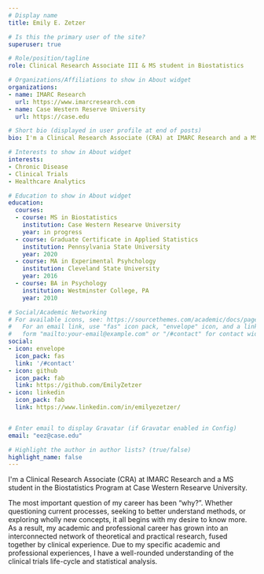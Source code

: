 ```yaml
---
# Display name
title: Emily E. Zetzer

# Is this the primary user of the site?
superuser: true

# Role/position/tagline
role: Clinical Research Associate III & MS student in Biostatistics

# Organizations/Affiliations to show in About widget
organizations:
- name: IMARC Research
  url: https://www.imarcresearch.com
- name: Case Western Reserve University
  url: https://case.edu

# Short bio (displayed in user profile at end of posts)
bio: I'm a Clinical Research Associate (CRA) at IMARC Research and a MS student in the Biostatistics Program at Case Western Researve University.

# Interests to show in About widget
interests:
- Chronic Disease
- Clinical Trials
- Healthcare Analytics

# Education to show in About widget
education:
  courses:
  - course: MS in Biostatistics
    institution: Case Western Researve University
    year: in progress
  - course: Graduate Certificate in Applied Statistics
    institution: Pennsylvania State University
    year: 2020
  - course: MA in Experimental Psyhchology
    institution: Cleveland State University
    year: 2016
  - course: BA in Psychology
    institution: Westminster College, PA
    year: 2010

# Social/Academic Networking
# For available icons, see: https://sourcethemes.com/academic/docs/page-builder/#icons
#   For an email link, use "fas" icon pack, "envelope" icon, and a link in the
#   form "mailto:your-email@example.com" or "/#contact" for contact widget.
social:
- icon: envelope
  icon_pack: fas
  link: '/#contact'
- icon: github
  icon_pack: fab
  link: https://github.com/EmilyZetzer
- icon: linkedin
  icon_pack: fab
  link: https://www.linkedin.com/in/emilyezetzer/


# Enter email to display Gravatar (if Gravatar enabled in Config)
email: "eez@case.edu"

# Highlight the author in author lists? (true/false)
highlight_name: false
---
```


I'm a Clinical Research Associate (CRA) at IMARC Research and a MS student in the Biostatistics Program at Case Western Researve University.

The most important question of my career has been “why?”. Whether questioning current processes, seeking to better understand methods, or exploring wholly new concepts, it all begins with my desire to know more. As a result, my academic and professional career has grown into an interconnected network of theoretical and practical research, fused together by clinical experience. Due to my specific academic and professional experiences, I have a well-rounded understanding of the clinical trials life-cycle and statistical analysis.

